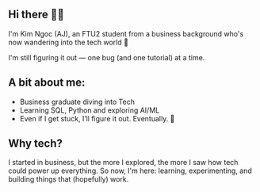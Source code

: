 ## Hi there 🙋‍♂️

I'm Kim Ngoc (AJ), an FTU2 student from a business background who's now wandering into the tech world 🤖

I'm still figuring it out — one bug (and one tutorial) at a time.

## A bit about me:
- Business graduate diving into Tech  
- Learning SQL, Python and exploring AI/ML
- Even if I get stuck, I’ll figure it out. Eventually. 🙏

## Why tech?
I started in business, but the more I explored, the more I saw how tech could power up everything. So now, I'm here: learning, experimenting, and building things that (hopefully) work.
